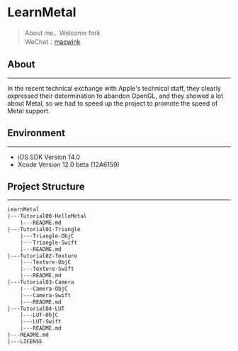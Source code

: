 # LearnMetal

> About me，Welcome fork  
WeChat：[macwink](http://stoneus.cn)  

## About
-------------
 In the recent technical exchange with Apple's technical staff, they clearly expressed their determination to abandon OpenGL, and they showed a lot about Metal, so we had to speed up the project to promote the speed of Metal support.

## Environment
-------------

- iOS SDK Version 14.0
- Xcode Version 12.0 beta (12A6159)

## Project Structure
-------------

``` xml
LearnMetal
|---Tutorial00-HelloMetal   
    |---README.md
|---Tutorial01-Triangle
    |---Triangle-ObjC
    |---Triangle-Swift
    |---README.md
|---Tutorial02-Texture
    |---Texture-ObjC
    |---Texture-Swift
    |---README.md
|---Tutorial03-Camera
    |---Camera-ObjC
    |---Camera-Swift
    |---README.md
|---Tutorial04-LUT
    |---LUT-ObjC
    |---LUT-Swift
    |---README.md
|---README.md
|---LICENSE
```